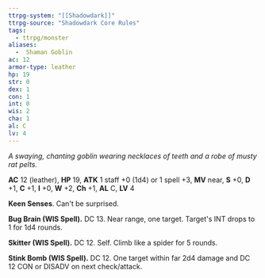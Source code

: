 ```yaml
---
ttrpg-system: "[[Shadowdark]]"
ttrpg-source: "Shadowdark Core Rules"
tags:
  - ttrpg/monster
aliases:
  -  Shaman Goblin
ac: 12
armor-type: leather
hp: 19
str: 0
dex: 1
con: 1
int: 0
wis: 2
cha: 1
al: C
lv: 4
---
```


_A swaying, chanting goblin wearing necklaces of teeth and a robe of musty rat pelts._

**AC** 12 (leather), **HP** 19, **ATK** 1 staff +0 (1d4) or 1 spell +3, **MV** near, **S** +0, **D** +1, **C** +1, **I** +0, **W** +2, **Ch** +1, **AL** C, **LV** 4

**Keen Senses**. Can't be surprised. 

**Bug Brain (WIS Spell).** DC 13. Near range, one target. Target's INT drops to 1 for 1d4 rounds. 

**Skitter (WIS Spell).** DC 12. Self. Climb like a spider for 5 rounds. 

**Stink Bomb (WIS Spell).** DC 12. One target within far 2d4 damage and DC 12 CON or DISADV on next check/attack.

